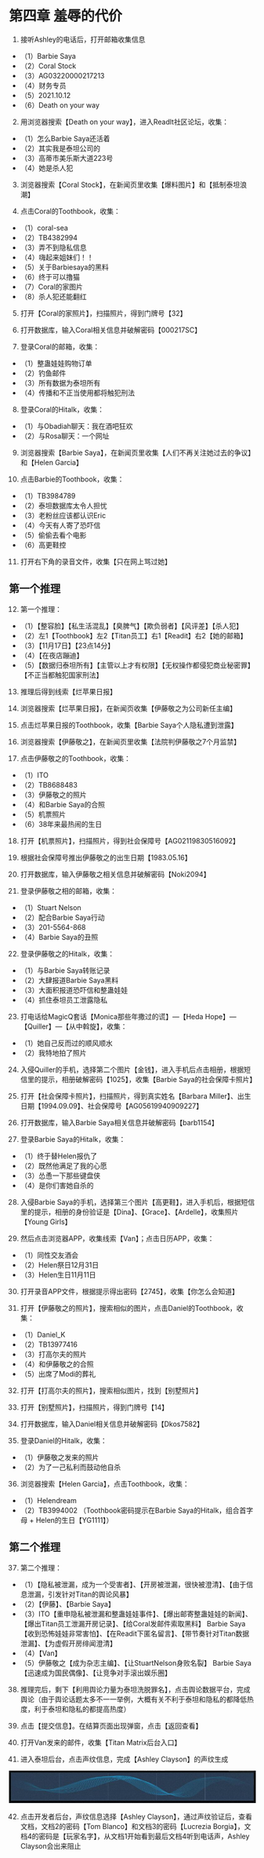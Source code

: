 # 第四章 羞辱的代价

1. 接听Ashley的电话后，打开邮箱收集信息
* （1）Barbie Saya
* （2）Coral Stock
* （3）AG03220000217213
* （4）财务专员
* （5）2021.10.12
* （6）Death on your way

2. 用浏览器搜索【Death on your way】，进入Readlt社区论坛，收集：
* （1）怎么Barbie Saya还活着
* （2）其实我是泰坦公司的
* （3）高蒂市美乐斯大道223号
* （4）她是杀人犯

3. 浏览器搜索【Coral Stock】，在新闻页里收集【爆料图片】和【抵制泰坦浪潮】

4. 点击Coral的Toothbook，收集：
* （1）coral-sea
* （2）TB4382994
* （3）弄不到隐私信息
* （4）嗨起来姐妹们！！
* （5）关于Barbiesaya的黑料
* （6）终于可以撸猫
* （7）Coral的家图片
* （8）杀人犯还能翻红

5. 打开【Coral的家照片】，扫描照片，得到门牌号【32】

6. 打开数据库，输入Coral相关信息并破解密码【000217SC】

7. 登录Coral的邮箱，收集：
* （1）整蛊娃娃购物订单
* （2）钓鱼邮件
* （3）所有数据为泰坦所有
* （4）传播和不正当使用都将触犯刑法

8. 登录Coral的Hitalk，收集：
* （1）与Obadiah聊天：我在酒吧狂欢
* （2）与Rosa聊天：一个网址

9. 浏览器搜索【Barbie Saya】，在新闻页里收集【人们不再关注她过去的争议】和【Helen Garcia】

10. 点击Barbie的Toothbook，收集：
* （1）TB3984789
* （2）泰坦数据库太令人担忧
* （3）老粉丝应该都认识Eric
* （4）今天有人寄了恐吓信
* （5）偷偷去看个电影
* （6）高更鞋控

11. 打开右下角的录音文件，收集【只在网上骂过她】

## 第一个推理

12. 第一个推理：
* （1）【整容脸】【私生活混乱】【臭脾气】【欺负弱者】【风评差】【杀人犯】
* （2）左1【Toothbook】左2【Titan员工】右1【Readit】右2【她的邮箱】
* （3）【11月17日】【23点14分】
* （4）【在夜店蹦迪】
* （5）【数据归泰坦所有】【主管以上才有权限】【无权操作都侵犯商业秘密罪】【不正当都触犯国家刑法】

13. 推理后得到线索【烂苹果日报】

14. 浏览器搜索【烂苹果日报】，在新闻页收集【伊藤敬之为公司新任主编】

15. 点击烂苹果日报的Toothbook，收集【Barbie Saya个人隐私遭到泄露】

16. 浏览器搜索【伊藤敬之】，在新闻页里收集【法院判伊藤敬之7个月监禁】

17. 点击伊藤敬之的Toothbook，收集：
* （1）ITO
* （2）TB8688483
* （3）伊藤敬之的照片
* （4）和Barbie Saya的合照
* （5）机票照片
* （6）38年来最热闹的生日

18. 打开【机票照片】，扫描照片，得到社会保障号【AG02119830516092】

19. 根据社会保障号推出伊藤敬之的出生日期【1983.05.16】

20. 打开数据库，输入伊藤敬之相关信息并破解密码【Noki2094】

21. 登录伊藤敬之相的邮箱，收集：
* （1）Stuart Nelson
* （2）配合Barbie Saya行动
* （3）201-5564-868
* （4）Barbie Saya的丑照

22. 登录伊藤敬之的Hitalk，收集：
* （1）与Barbie Saya转账记录
* （2）大肆报道Barbie Saya黑料
* （3）大面积报道恐吓信和整蛊娃娃
* （4）抓住泰坦员工泄露隐私

23. 打电话给MagicQ套话【Monica那些年撒过的谎】—【Heda Hope】—【Quiller】—【从中斡旋】，收集：
* （1）她自己反而过的顺风顺水
* （2）我特地拍了照片

24. 入侵Quiller的手机，选择第二个图片【金钱】，进入手机后点击相册，根据短信里的提示，相册破解密码【1025】，收集【Barbie Saya的社会保障卡照片】

25. 打开【社会保障卡照片】，扫描照片，得到真实姓名【Barbara Miller】、出生日期【1994.09.09】、社会保障号【AG05619940909227】

26. 打开数据库，输入Barbie Saya相关信息并破解密码【barb1154】

27. 登录Barbie Saya的Hitalk，收集：
* （1）终于替Helen报仇了
* （2）既然他满足了我的心愿
* （3）怂恿一下那些键盘侠
* （4）是你们害她自杀的

28. 入侵Barbie Saya的手机，选择第三个图片【高更鞋】，进入手机后，根据短信里的提示，相册的身份验证是【Dina】、【Grace】、【Ardelle】，收集照片【Young Girls】

29. 然后点击浏览器APP，收集线索【Van】；点击日历APP，收集：
* （1）同性交友酒会
* （2）Helen祭日12月31日
* （3）Helen生日11月11日

30. 打开录音APP文件，根据提示得出密码【2745】，收集【你怎么会知道】

31. 打开【伊藤敬之的照片】，搜索相似的图片，点击Daniel的Toothbook，收集：
* （1）Daniel_K
* （2）TB13977416
* （3）打高尔夫的照片
* （4）和伊藤敬之的合照
* （5）出席了Modi的葬礼

32. 打开【打高尔夫的照片】，搜索相似图片，找到【别墅照片】

33. 打开【别墅照片】，扫描照片，得到门牌号【14】

34. 打开数据库，输入Daniel相关信息并破解密码【Dkos7582】

35. 登录Daniel的Hitalk，收集：
* （1）伊藤敬之发来的照片
* （2）为了一己私利而鼓动他自杀

36. 浏览器搜索【Helen Garcia】，点击Toothbook，收集：
* （1）Helendream
* （2）TB3994002
（Toothbook密码提示在Barbie Saya的Hitalk，组合首字母 + Helen的生日【YG1111】）

## 第二个推理

37. 第二个推理：
* （1）【隐私被泄漏，成为一个受害者】、【开房被泄漏，很快被澄清】、【由于信息泄漏，引发针对Titan的舆论风暴】
* （2）【伊藤】、【Barbie Saya】
* （3）ITO【重申隐私被泄漏和整蛊娃娃事件】、【爆出邮寄整蛊娃娃的新闻】、【爆出Titan员工泄漏开房记录】、【给Coral发邮件索取黑料】
Barbie Saya【收到恐怖娃娃非常害怕】、【在Readit下匿名留言】、【带节奏针对Titan数据泄漏】、【为虚假开房绯闻澄清】
* （4）【Van】
* （5）伊藤敬之【成为杂志主编】、【让StuartNelson身败名裂】
Barbie Saya【迅速成为国民偶像】、【让竞争对手滚出娱乐圈】

38. 推理完后，剩下【利用舆论力量为泰坦洗脱罪名】，点击舆论数据平台，完成舆论（由于舆论话题太多不一一举例，大概有关不利于泰坦和隐私的都降低热度，利于泰坦和隐私的都提高热度）

39. 点击【提交信息】。在结算页面出现弹窗，点击【返回查看】

40. 打开Van发来的邮件，收集【Titan Matrix后台入口】

41. 进入泰坦后台，点击声纹信息，完成【Ashley Clayson】的声纹生成

![Fig.1](Figure/E4_Fig1.jpg)

42. 点击开发者后台，声纹信息选择【Ashley Clayson】，通过声纹验证后，查看文档，文档2的密码【Tom Blanco】和文档3的密码【Lucrezia Borgia】，文档4的密码是【玩家名字】，从文档1开始看到最后文档4听到电话声，Ashley Clayson会出来阻止


